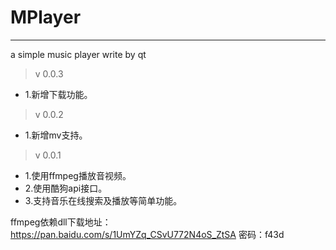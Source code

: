 # MPlayer
---
a simple music player write by qt

>v 0.0.3
* 1.新增下载功能。

>v 0.0.2
* 1.新增mv支持。

>v 0.0.1
* 1.使用ffmpeg播放音视频。
* 2.使用酷狗api接口。
* 3.支持音乐在线搜索及播放等简单功能。

ffmpeg依赖dll下载地址：
https://pan.baidu.com/s/1UmYZq_CSvU772N4oS_ZtSA 密码：f43d
